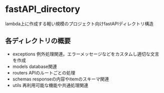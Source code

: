 # fastAPI_directory

lambda上に作成する軽い規模のプロジェクト向けfastAPIディレクトリ構造

## 各ディレクトリの概要

- exceptions
  例外処理関連。エラーメッセージなどをカスタムし適切な文言を作成
- models
  database関連
- routers
  APIのルートごとの処理
- schemas
  responseの内容やitemのスキーマ関連
- utils
  再利用可能な機能や共通処理関連
